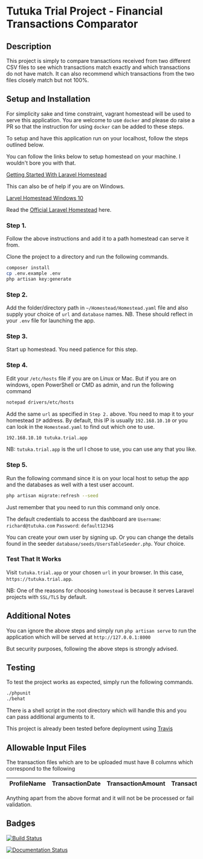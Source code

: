 # Tutuka Trial Project - Financial Transactions Comparator

## Description
This project is simply to compare transactions received from two different CSV files to see which transactions match exactly and which transactions do not have match. It can also recommend which transactions from the two files closely match but not 100%.

## Setup and Installation
For simplicity sake and time constraint, vagrant homestead will be used to serve this application. You are welcome to use `docker` and please do raise a PR so that the instruction for using `docker` can be added to these steps.

To setup and have this application run on your localhost, follow the steps outlined below.

You can follow the links below to setup homestead on your machine. I wouldn't bore you with that.

[Getting Started With Laravel Homestead](https://scotch.io/tutorials/getting-started-with-laravel-homestead)

This can also be of help if you are on Windows.

[Larvel Homestead Windows 10](https://medium.com/@eaimanshoshi/i-am-going-to-write-down-step-by-step-procedure-to-setup-homestead-for-laravel-5-2-17491a423aa)

Read the [Official Laravel Homestead](https://laravel.com/docs/5.8/homestead) here.

### Step 1.
Follow the above instructions and add it to a path homestead can serve it from.

Clone the project to a directory and run the following commands.

```bash
composer install
cp .env.example .env
php artisan key:generate
```

### Step 2.
Add the folder/directory path in `~/Homestead/Homestead.yaml` file and also supply your choice of `url` and `database` names. NB. These should reflect in your `.env` file for launching the app.

### Step 3.
Start up homestead. You need patience for this step.

### Step 4.
Edit your `/etc/hosts` file if you are on Linux or Mac. But if you are on windows, open PowerShell or CMD as admin, and run the following command
```bash
notepad drivers/etc/hosts
```

Add the same `url` as specified in `Step 2.` above. You need to map it to your homestead `IP` address. By default, this IP is usually `192.168.10.10` or you can look in the `Homestead.yaml` to find out which one to use.

```bash
192.168.10.10 tutuka.trial.app
```

NB: `tutuka.trial.app` is the url I chose to use, you can use any that you like.

### Step 5.
Run the following command since it is on your local host to setup the app and the databases as well with a test user account.

```bash
php artisan migrate:refresh --seed
```

Just remember that you need to run this command only once.

The default credentials to access the dashboard are
`Username`: `richard@tutuka.com`
`Password`: `default1234$`

You can create your own user by signing up. Or you can change the details found in the seeder `database/seeds/UsersTableSeeder.php`. Your choice.

### Test That It Works
Visit `tutuka.trial.app` or your chosen `url` in your browser. In this case,
`https://tutuka.trial.app`.

NB: One of the reasons for choosing `homestead` is because it serves Laravel projects with `SSL/TLS` by default.

## Additional Notes
You can ignore the above steps and simply run `php artisan serve` to run the application which will be served at `http://127.0.0.1:8000`

But security purposes, following the above steps is strongly advised.

## Testing
To test the project works as expected, simply run the following commands.
```bash
./phpunit
./behat
```

There is a shell script in the root directory which will handle this and you can pass additional arguments to it.

This project is already been tested before deployment using [Travis](https://travis-ci.org/)

## Allowable Input Files
The transaction files which are to be uploaded must have 8 columns which correspond to the following

| ProfileName | TransactionDate | TransactionAmount | TransactionNarrative | TransactionDescription | TransactionID | TransactionType | WalletReference |
|-------------|-----------------|-------------------|----------------------|------------------------|---------------|-----------------|-----------------|

Anything apart from the above format and it will not be be processed or fail validation.
## Badges
[![Build Status](https://travis-ci.org/anabeto93/Transaction-Comparator.svg?branch=master)](https://travis-ci.org/anabeto93/Transaction-Comparator)

[![Documentation Status](https://readthedocs.org/projects/transaction-comparator/badge/?version=latest)](https://transaction-comparator.readthedocs.io/en/latest/?badge=latest)
